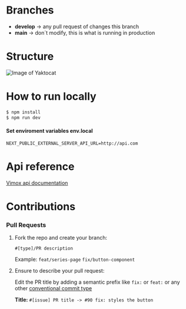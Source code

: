 # Branches
- **develop**  ->  any pull request of changes this branch
- **main** -> don´t modify, this is what is running in production

# Structure
![Image of Yaktocat](https://res.cloudinary.com/dxarbtyux/image/upload/v1621176475/Vimox_file_structure_azjgha.png) 

# How to run locally
```bash
$ npm install
$ npm run dev
```
####  Set enviroment variables  env.local
```
NEXT_PUBLIC_EXTERNAL_SERVER_API_URL=http://api.com
```

# Api reference
[Vimox api documentation](https://vimox-api-doc.vercel.app/)


# Contributions

### Pull Requests

 1. Fork the repo and create your branch: 
 
     `#[type]/PR description` 
     
     Example:
     `feat/series-page`
     `fix/button-component`

 2.  Ensure to describe your pull request:

	  Edit the PR title by adding a semantic prefix like `fix:` or `feat:` or any other     [conventional commit type](https://github.com/commitizen/conventional-commit-types/blob/master/index.json)
     
     **Title:**
     `#[issue] PR title -> #90 fix: styles the button`
